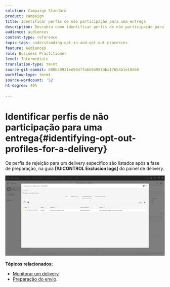 ```yaml
---
solution: Campaign Standard
product: campaign
title: Identificar perfis de não participação para uma entrega
description: Descubra como identificar perfis de não participação para um delivery.
audience: audiences
content-type: reference
topic-tags: understanding-opt-in-and-opt-out-processes
feature: Audiences
role: Business Practitioner
level: Intermediate
translation-type: tm+mt
source-git-commit: 088b49931ee5047fa6b949813ba17654b1e10d60
workflow-type: tm+mt
source-wordcount: '52'
ht-degree: 40%

---
```



# Identificar perfis de não participação para uma entrega{#identifying-opt-out-profiles-for-a-delivery}

Os perfis de rejeição para um delivery específico são listados após a fase de preparação, na guia **[!UICONTROL Exclusion logs]** do painel de delivery.

![](assets/exclusion_blocklisting.png)

**Tópicos relacionados:**

* [Monitorar um delivery](../../sending/using/monitoring-a-delivery.md#exclusion-logs).
* [Preparação do envio](../../sending/using/preparing-the-send.md).

